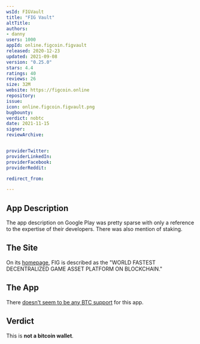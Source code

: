 ```yaml
---
wsId: FIGVault
title: "FIG Vault"
altTitle: 
authors:
- danny
users: 1000
appId: online.figcoin.figvault
released: 2020-12-23
updated: 2021-09-08
version: "0.25.0"
stars: 4.4
ratings: 40
reviews: 26
size: 32M
website: https://figcoin.online
repository: 
issue: 
icon: online.figcoin.figvault.png
bugbounty: 
verdict: nobtc
date: 2021-11-15
signer: 
reviewArchive:


providerTwitter: 
providerLinkedIn: 
providerFacebook: 
providerReddit: 

redirect_from:

---
```



## App Description

The app description on Google Play was pretty sparse with only a reference to the expertise of their developers. There was also mention of staking.

## The Site

On its [homepage](https://figcoin.online), FIG is described as the "WORLD FASTEST DECENTRALIZED GAME ASSET PLATFORM ON BLOCKCHAIN."

## The App

There [doesn't seem to be any BTC support](https://twitter.com/BitcoinWalletz/status/1458342323188686848) for this app.

## Verdict

This is **not a bitcoin wallet**.